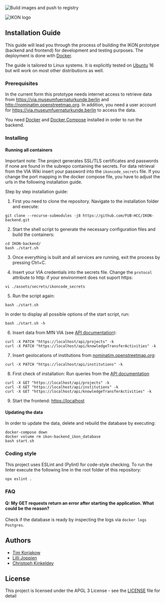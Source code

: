 ![Build images and push to registry](https://github.com/FUB-HCC/IKON-backend/workflows/Build%20images%20and%20push%20to%20registry/badge.svg)

![IKON logo](https://www.mi.fu-berlin.de/en/inf/groups/hcc/research/projects/ikon/IKON-Logo.png?width=500)

## Installation Guide

This guide will lead you through the process of building the IKON prototype (backend and frontend) for development and testing purposes. The deployment is done with [Docker](https://docs.docker.com/install/).

The guide is tailored to Linux systems. It is explicitly tested on [Ubuntu](https://ubuntu.com/) 16 but will work on most other distributions as well.

### Prerequisites
In the current form this prototype needs internet access to retrieve data from https://via.museumfuernaturkunde.berlin and http://nominatim.openstreetmap.org. In addition, you need a user account for https://via.museumfuernaturkunde.berlin to access the data. 

You need [Docker](https://docs.docker.com/install/) and [Docker Compose](https://docs.docker.com/compose/install/) installed in order to run the backend.

### Installing

#### Running all containers

Important note: 
The project generates SSL/TLS certificates and passwords if none are found in the subrepo containing the secrets. For data retrieval from the VIA Wiki insert your password into the ```ikoncode_secrets``` file. If you change the port mapping in the docker compose file, you have to adjust the urls in the following installation guide.

Step by step installation guide:

1. First you need to clone the repository. Navigate to the installation folder and execute:

```
git clone --recurse-submodules -j8 https://github.com/FUB-HCC/IKON-backend.git
```
2. Start the shell script to generate the necessary configuration files and build the containers:
```
cd IKON-backend/
bash ./start.sh
```
3. Once everything is built and all services are running, exit the process by pressing Ctrl+C.

4. Insert your VIA credentials into the secrets file. Change the ```protocol``` attribute to http: if your environment does not suport https:
```
vi ./assets/secrets/ikoncode_secrets
```

5. Run the script again:
```
bash ./start.sh
```
In order to display all possible options of the start script, run:
```
bash ./start.sh -h
```

6. Insert data from MfN VIA (see [API documentation](https://fub-hcc.github.io/IKON/docs/dal.html#doc-general-notes)):
```
curl -X PATCH "https://localhost/api/projects" -k
curl -X PATCH "https://localhost/api/knowledgeTransferActivities" -k
```
7. Insert geolocations of institutions from [nominatim.openstreetmap.org](http://nominatim.openstreetmap.org):
```
curl -X PATCH "https://localhost/api/institutions" -k
```

8. First check of installation: 
Run queries from the [API documentation](https://fub-hcc.github.io/IKON/docs/dal.html)
```
curl -X GET "https://localhost/api/projects" -k
curl -X GET "https://localhost/api/institutions" -k
curl -X GET "https://localhost/api/knowledgeTransferActivities" -k
```

9. Start the frontend: [https://localhost](https://localhost)

#### Updating the data

In order to update the data, delete and rebuild the database by executing:
```
docker-compose down
docker volume rm ikon-backend_ikon_database
bash start.sh
```

### Coding style

This project uses ESLint and (Pylint) for code-style checking. 
To run the linter execute the following line in the root folder of this repository:

```
npx eslint .
```

### FAQ

#### Q: My GET requests return an error after starting the application. What could be the reason?

Check if the database is ready by inspecting the logs via ```docker logs Postgres```.


## Authors
* [Tim Korjakow](https://github.com/wittenator)
* [Lilli Joppien](https://github.com/lillijo)
* [Christoph Kinkeldey](https://github.com/ckinkeldey)

## License

This project is licensed under the APGL 3 License - see the [LICENSE](LICENSE) file for detail
